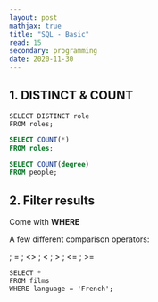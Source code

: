 ```yaml
---
layout: post
mathjax: true
title: "SQL - Basic"
read: 15
secondary: programming
date: 2020-11-30
---
```


## 1. DISTINCT & COUNT

```
SELECT DISTINCT role 
FROM roles;
```

```sql
SELECT COUNT(*)
FROM roles; 
```

```sql
SELECT COUNT(degree)
FROM people; 
```

## 2. Filter results

Come with **WHERE**

A few different comparison operators: 

; = 
; <>  ; <
; > 
; <= 
; >=

```
SELECT *
FROM films
WHERE language = 'French'; 
```

